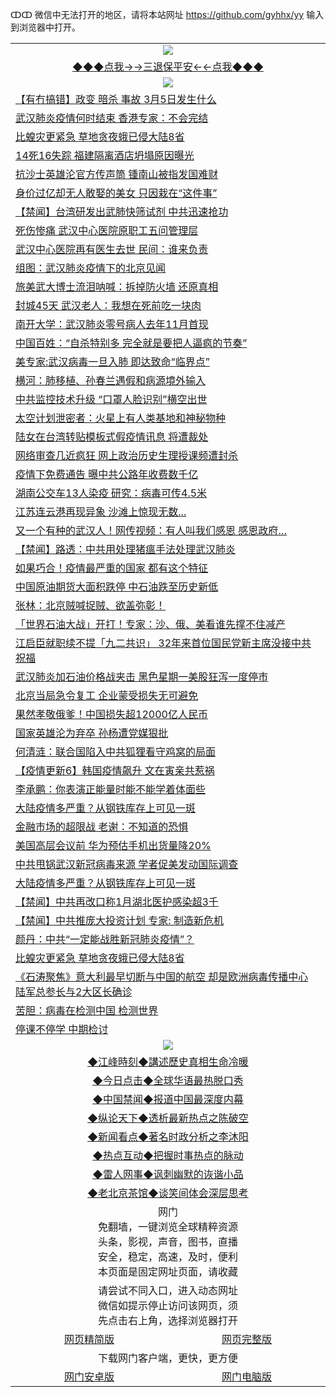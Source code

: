 ↀↀ 微信中无法打开的地区，请将本站网址 https://github.com/gyhhx/yy 输入到浏览器中打开。 

 <table>
  <tr>
    <td colspan="2" align=center><img src="https://github.com/gyhhx/image-upload/blob/master/3t%20(1).jpg"></td>
 </tr>
 <tr><td colspan="2" align="center"><a href="https://xball.casa/oo.aspx?name=ogQuit&key=eqxowaguscvmxdgc&from=yy">◆◆◆点我→→三退保平安←←点我◆◆◆</a></td></tr>
  <tr>
    <td colspan="2" align=center><img src="https://cdn.jsdelivr.net/gh/gyoupiodf/im1/%E7%BD%91%E9%97%A8%E6%96%B0%E9%97%BB1.jpg"></td>
 </tr>
<tr><td colspan="2" align="left"><a href="https://xball.casa/oo.aspx?name=c1141395&key=eqxowaguscvmxdgc&from=yy">【有冇搞错】政变 暗杀 事故 3月5日发生什么</a></td></tr>
<tr><td colspan="2" align="left"><a href="https://xball.casa/oo.aspx?name=c1141336&key=eqxowaguscvmxdgc&from=yy">武汉肺炎疫情何时结束 香港专家：不会完结</a></td></tr>
<tr><td colspan="2" align="left"><a href="https://xball.casa/oo.aspx?name=c1141211&key=eqxowaguscvmxdgc&from=yy">比蝗灾更紧急 草地贪夜蛾已侵大陆8省</a></td></tr>
<tr><td colspan="2" align="left"><a href="https://xball.casa/oo.aspx?name=c1141296&key=eqxowaguscvmxdgc&from=yy">14死16失踪 福建隔离酒店坍塌原因曝光</a></td></tr>
<tr><td colspan="2" align="left"><a href="https://xball.casa/oo.aspx?name=c1141309&key=eqxowaguscvmxdgc&from=yy">抗沙士英雄沦官方传声筒 锺南山被指发国难财</a></td></tr>
<tr><td colspan="2" align="left"><a href="https://xball.casa/oo.aspx?name=c1141354&key=eqxowaguscvmxdgc&from=yy">身价过亿却无人敢娶的美女 只因栽在“这件事”</a></td></tr>
<tr><td colspan="2" align="left"><a href="https://xball.casa/oo.aspx?name=c1141328&key=eqxowaguscvmxdgc&from=yy">【禁闻】台湾研发出武肺快筛试剂 中共迅速抢功</a></td></tr>
<tr><td colspan="2" align="left"><a href="https://xball.casa/oo.aspx?name=c1141222&key=eqxowaguscvmxdgc&from=yy">死伤惨痛 武汉中心医院原职工五问管理层</a></td></tr>
<tr><td colspan="2" align="left"><a href="https://xball.casa/oo.aspx?name=c1141297&key=eqxowaguscvmxdgc&from=yy">武汉中心医院再有医生去世 民间：谁来负责</a></td></tr>
<tr><td colspan="2" align="left"><a href="https://xball.casa/oo.aspx?name=c1141333&key=eqxowaguscvmxdgc&from=yy">组图：武汉肺炎疫情下的北京见闻</a></td></tr>
<tr><td colspan="2" align="left"><a href="https://xball.casa/oo.aspx?name=c1141332&key=eqxowaguscvmxdgc&from=yy">旅美武大博士流泪呐喊：拆掉防火墙 还原真相</a></td></tr>
<tr><td colspan="2" align="left"><a href="https://xball.casa/oo.aspx?name=c1141295&key=eqxowaguscvmxdgc&from=yy">封城45天 武汉老人：我想在死前吃一块肉</a></td></tr>
<tr><td colspan="2" align="left"><a href="https://xball.casa/oo.aspx?name=c1141314&key=eqxowaguscvmxdgc&from=yy">南开大学：武汉肺炎零号病人去年11月首现</a></td></tr>
<tr><td colspan="2" align="left"><a href="https://xball.casa/oo.aspx?name=c1141337&key=eqxowaguscvmxdgc&from=yy">中国百姓：“自杀特别多 完全就是要把人逼疯的节奏”</a></td></tr>
<tr><td colspan="2" align="left"><a href="https://xball.casa/oo.aspx?name=c1141223&key=eqxowaguscvmxdgc&from=yy">美专家:武汉病毒一旦入肺 即达致命“临界点”</a></td></tr>
<tr><td colspan="2" align="left"><a href="https://xball.casa/oo.aspx?name=c1141327&key=eqxowaguscvmxdgc&from=yy">横河：肺移植、孙春兰遇假和病源境外输入</a></td></tr>
<tr><td colspan="2" align="left"><a href="https://xball.casa/oo.aspx?name=c1141313&key=eqxowaguscvmxdgc&from=yy">中共监控技术升级 “口罩人脸识别”横空出世</a></td></tr>
<tr><td colspan="2" align="left"><a href="https://xball.casa/oo.aspx?name=c1141356&key=eqxowaguscvmxdgc&from=yy">太空计划泄密者：火星上有人类基地和神秘物种</a></td></tr>
<tr><td colspan="2" align="left"><a href="https://xball.casa/oo.aspx?name=c1141200&key=eqxowaguscvmxdgc&from=yy">陆女在台湾转贴模板式假疫情讯息 将遭裁处</a></td></tr>
<tr><td colspan="2" align="left"><a href="https://xball.casa/oo.aspx?name=c1141212&key=eqxowaguscvmxdgc&from=yy">网络审查几近疯狂 网上政治历史生理授课频遭封杀</a></td></tr>
<tr><td colspan="2" align="left"><a href="https://xball.casa/oo.aspx?name=c1141272&key=eqxowaguscvmxdgc&from=yy">疫情下免费通告 曝中共公路年收费数千亿</a></td></tr>
<tr><td colspan="2" align="left"><a href="https://xball.casa/oo.aspx?name=c1141271&key=eqxowaguscvmxdgc&from=yy">湖南公交车13人染疫 研究：病毒可传4.5米</a></td></tr>
<tr><td colspan="2" align="left"><a href="https://xball.casa/oo.aspx?name=c1141384&key=eqxowaguscvmxdgc&from=yy">江苏连云港再现异象 沙滩上惊现无数...</a></td></tr>
<tr><td colspan="2" align="left"><a href="https://xball.casa/oo.aspx?name=c1141382&key=eqxowaguscvmxdgc&from=yy">又一个有种的武汉人！网传视频：有人叫我们感恩 感恩政府…</a></td></tr>
<tr><td colspan="2" align="left"><a href="https://xball.casa/oo.aspx?name=c1141329&key=eqxowaguscvmxdgc&from=yy">【禁闻】路透：中共用处理猪瘟手法处理武汉肺炎</a></td></tr>
<tr><td colspan="2" align="left"><a href="https://xball.casa/oo.aspx?name=c1141386&key=eqxowaguscvmxdgc&from=yy">如果巧合！疫情最严重的国家 都有这个特征</a></td></tr>
<tr><td colspan="2" align="left"><a href="https://xball.casa/oo.aspx?name=c1141334&key=eqxowaguscvmxdgc&from=yy">中国原油期货大面积跌停 中石油跌至历史新低</a></td></tr>
<tr><td colspan="2" align="left"><a href="https://xball.casa/oo.aspx?name=c1141224&key=eqxowaguscvmxdgc&from=yy">张林：北京贼喊捉贼、欲盖弥彰！</a></td></tr>
<tr><td colspan="2" align="left"><a href="https://xball.casa/oo.aspx?name=c1141218&key=eqxowaguscvmxdgc&from=yy">「世界石油大战」开打！专家：沙、俄、美看谁先撑不住减产</a></td></tr>
<tr><td colspan="2" align="left"><a href="https://xball.casa/oo.aspx?name=c1141306&key=eqxowaguscvmxdgc&from=yy">江启臣就职续不提「九二共识」 32年来首位国民党新主席没接中共祝福</a></td></tr>
<tr><td colspan="2" align="left"><a href="https://xball.casa/oo.aspx?name=c1141310&key=eqxowaguscvmxdgc&from=yy">武汉肺炎加石油价格战夹击 黑色星期一美股狂泻一度停市</a></td></tr>
<tr><td colspan="2" align="left"><a href="https://xball.casa/oo.aspx?name=c1141315&key=eqxowaguscvmxdgc&from=yy">北京当局急令复工 企业蒙受损失无可避免</a></td></tr>
<tr><td colspan="2" align="left"><a href="https://xball.casa/oo.aspx?name=c1141251&key=eqxowaguscvmxdgc&from=yy">果然孝敬俄爹！中国损失超12000亿人民币</a></td></tr>
<tr><td colspan="2" align="left"><a href="https://xball.casa/oo.aspx?name=c1141287&key=eqxowaguscvmxdgc&from=yy">国家英雄沦为弃卒 孙杨遭党媒狠批</a></td></tr>
<tr><td colspan="2" align="left"><a href="https://xball.casa/oo.aspx?name=c1141275&key=eqxowaguscvmxdgc&from=yy">何清涟：联合国陷入中共狐狸看守鸡窝的局面</a></td></tr>
<tr><td colspan="2" align="left"><a href="https://xball.casa/oo.aspx?name=c1141344&key=eqxowaguscvmxdgc&from=yy">【疫情更新6】韩国疫情飙升 文在寅亲共惹祸</a></td></tr>
<tr><td colspan="2" align="left"><a href="https://xball.casa/oo.aspx?name=c1141232&key=eqxowaguscvmxdgc&from=yy">李承鹏：你表演正能量时能不能学着体面些</a></td></tr>
<tr><td colspan="2" align="left"><a href="https://xball.casa/oo.aspx?name=c1141231&key=eqxowaguscvmxdgc&from=yy">大陆疫情多严重？从钢铁库存上可见一斑</a></td></tr>
<tr><td colspan="2" align="left"><a href="https://xball.casa/oo.aspx?name=c1141215&key=eqxowaguscvmxdgc&from=yy">金融市场的超限战 老谢：不知道的恐惧</a></td></tr>
<tr><td colspan="2" align="left"><a href="https://xball.casa/oo.aspx?name=c1141298&key=eqxowaguscvmxdgc&from=yy">美国高层会议前 华为预估手机出货量降20%</a></td></tr>
<tr><td colspan="2" align="left"><a href="https://xball.casa/oo.aspx?name=c1141238&key=eqxowaguscvmxdgc&from=yy">中共甩锅武汉新冠病毒来源 学者促美发动国际调查</a></td></tr>
<tr><td colspan="2" align="left"><a href="https://xball.casa/oo.aspx?name=c1141265&key=eqxowaguscvmxdgc&from=yy">大陆疫情多严重？从钢铁库存上可见一斑</a></td></tr>
<tr><td colspan="2" align="left"><a href="https://xball.casa/oo.aspx?name=c1141330&key=eqxowaguscvmxdgc&from=yy">【禁闻】中共再改口称1月湖北医护感染超3千</a></td></tr>
<tr><td colspan="2" align="left"><a href="https://xball.casa/oo.aspx?name=c1141345&key=eqxowaguscvmxdgc&from=yy">【禁闻】中共推庞大投资计划 专家: 制造新危机</a></td></tr>
<tr><td colspan="2" align="left"><a href="https://xball.casa/oo.aspx?name=c1141274&key=eqxowaguscvmxdgc&from=yy">颜丹：中共“一定能战胜新冠肺炎疫情”？</a></td></tr>
<tr><td colspan="2" align="left"><a href="https://xball.casa/oo.aspx?name=c1141262&key=eqxowaguscvmxdgc&from=yy">比蝗灾更紧急 草地贪夜蛾已侵大陆8省</a></td></tr>
<tr><td colspan="2" align="left"><a href="https://xball.casa/oo.aspx?name=c1141347&key=eqxowaguscvmxdgc&from=yy">《石涛聚焦》意大利最早切断与中国的航空 却是欧洲病毒传播中心 陆军总参长与2大区长确诊</a></td></tr>
<tr><td colspan="2" align="left"><a href="https://xball.casa/oo.aspx?name=c1141339&key=eqxowaguscvmxdgc&from=yy">苦胆：病毒在检测中国 检测世界</a></td></tr>
<tr><td colspan="2" align="left"><a href="https://xball.casa/oo.aspx?name=c1141357&key=eqxowaguscvmxdgc&from=yy">停课不停学 中期检讨</a></td></tr>
 
 <tr>
   <td colspan="2" align=center><img src="https://cdn.jsdelivr.net/gh/gyoupiodf/im1/jf-1.jpg"></td>
  </tr>
   <tr>
   <td colspan="2" align=center> 
<a href="https://xball.casa/oo.aspx?name=c922850&key=eqxowaguscvmxdgc&from=yy&tag=9877">◆江峰時刻◆講述歷史真相生命冷暖</a><br/>
    </td>
  </tr>
   <tr>
   <td colspan="2" align=center> 
<a href="https://xball.casa/oo.aspx?name=c816850&key=eqxowaguscvmxdgc&from=yy&tag=9877">◆今日点击◆全球华语最热脱口秀</a><br/>
    </td>
  </tr>
  <tr>
  <td colspan="2" align=center>
<a href="https://xball.casa/oo.aspx?name=c816860&key=eqxowaguscvmxdgc&from=yy&tag=99733110">◆中国禁闻◆报道中国最深度内幕</a><br/>
   </tr>
  <tr>
     <td colspan="2" align=center>
<a href="https://xball.casa/oo.aspx?name=c816855&key=eqxowaguscvmxdgc&from=yy&tag=997110">◆纵论天下◆透析最新热点之陈破空</a><br/>
   </tr>
   <tr>
      <td colspan="2" align=center>
<a href="https://xball.casa/oo.aspx?name=c838308&key=eqxowaguscvmxdgc&from=yy&tag=9973110">◆新闻看点◆著名时政分析之李沐阳</a><br/>
   </tr>
   <tr>
     <td colspan="2" align=center>
<a href="https://xball.casa/oo.aspx?name=c816852&key=eqxowaguscvmxdgc&from=yy&tag=9733110">◆热点互动◆把握时事热点的脉动</a><br/>
   </tr>
   <tr>
      <td colspan="2" align=center>
<a href="https://xball.casa/oo.aspx?name=c816694&key=eqxowaguscvmxdgc&from=yy&tag=93310">◆雷人网事◆讽刺幽默的诙谐小品</a><br/>
   </tr>
   <tr>
    <td colspan="2" align=center>
<a href="https://xball.casa/oo.aspx?name=c816650&key=eqxowaguscvmxdgc&from=yy&tag=9973110">◆老北京茶馆◆谈笑间体会深层思考</a><br/>
   </tr>
<tr>
    <td colspan="2" align="center">网门<br/>免翻墙，一键浏览全球精粹资源<br/>头条，影视，声音，图书，直播<br/>安全，稳定，高速，及时，便利<br/>本页面是固定网址页面，请收藏</td>
  <tr>
  <tr>
    <td colspan="2" align="center">请尝试不同入口，进入动态网址<br/>微信如提示停止访问该网页，须<br/>先点击右上角，选择浏览器打开</td>
  <tr>  
  <tr>
    <td align="center"><a href="https://gitcdn.xyz/repo/otiny/up/master/show002.htm">网页精简版</a></td>
    <td align="center"><a href="https://gitcdn.xyz/repo/otiny/up/master/show001.htm">网页完整版</a></td>
  </tr>
  <tr>
    <td colspan="2" align="center">下载网门客户端，更快，更方便</td>
  <tr>
  <tr>
    <td align="center"><a href="https://raw.githubusercontent.com/opipe/up/master/oGatea.apk">网门安卓版</a></td>
    <td align="center"><a href="https://raw.githubusercontent.com/opipe/up/master/oGate.zip">网门电脑版</a></td>
  </tr>

</table>

